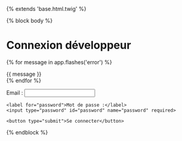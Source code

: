{% extends 'base.html.twig' %}

{% block body %}
<h1>Connexion développeur</h1>

{% for message in app.flashes('error') %}
    <div class="alert alert-danger">{{ message }}</div>
{% endfor %}

<form method="post">
    <label for="email">Email :</label>
    <input type="email" id="email" name="email" required>

    <label for="password">Mot de passe :</label>
    <input type="password" id="password" name="password" required>

    <button type="submit">Se connecter</button>
</form>
{% endblock %}
